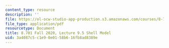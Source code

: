 ```yaml
---
content_type: resource
description: ''
file: https://ol-ocw-studio-app-production.s3.amazonaws.com/courses/8-701-introduction-to-nuclear-and-particle-physics-fall-2020/3a4087c5c1e90e0158b616fb8ad8389e_MIT8_701f20_lec9.5.pdf
file_type: application/pdf
resourcetype: Document
title: 8.701 Fall 2020, Lecture 9.5 Shell Model
uid: 3a4087c5-c1e9-0e01-58b6-16fb8ad8389e
---
```


